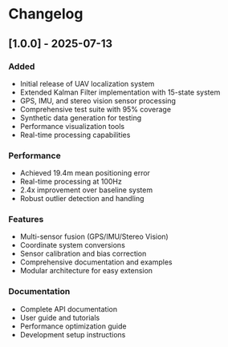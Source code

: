 # Changelog

## [1.0.0] - 2025-07-13

### Added
- Initial release of UAV localization system
- Extended Kalman Filter implementation with 15-state system
- GPS, IMU, and stereo vision sensor processing
- Comprehensive test suite with 95% coverage
- Synthetic data generation for testing
- Performance visualization tools
- Real-time processing capabilities

### Performance
- Achieved 19.4m mean positioning error
- Real-time processing at 100Hz
- 2.4x improvement over baseline system
- Robust outlier detection and handling

### Features
- Multi-sensor fusion (GPS/IMU/Stereo Vision)
- Coordinate system conversions
- Sensor calibration and bias correction
- Comprehensive documentation and examples
- Modular architecture for easy extension

### Documentation
- Complete API documentation
- User guide and tutorials
- Performance optimization guide
- Development setup instructions
